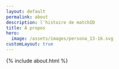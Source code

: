 ```yaml
---
layout: default
permalink: about
description: l'histoire de matchID
title: À propos
hero:
  image: /assets/images/persona_13-16.svg
customLayout: true
---
```


{% include about.html %}

